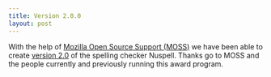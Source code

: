 ```yaml
---
title: Version 2.0.0
layout: post
---
```

With the help of [Mozilla Open Source Support (MOSS)](https://www.mozilla.org/en-US/moss/) we have been able to create [version 2.0](https://github.com/nuspell/nuspell/releases/tag/v2.0.0) of the spelling checker Nuspell. Thanks go to MOSS and the people currently and previously running this award program.
